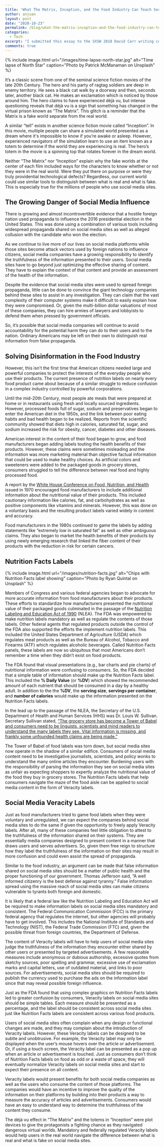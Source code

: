 ```yaml
---
title: 'What The Matrix, Inception, and the Food Industry Can Teach Social Media Sites about Truth'
author: anjuan
layout: post
date: "2020-10-23"
permalink: /blog/what-the-matrix-inception-and-the-food-industry-can-teach-social-media-sites-about-truth/
categories:
  - Tech
excerpt: "I submitted this essay to the SXSW 2018 David Carr writing contest. It didn't win, but I think it's more timely than ever as social media sites continue to expand their influence across the globe."
comments: true
---
```


{% include image.html url="/images/time-lapse-north-star.jpg" alt="Time lapse of North Star" caption="Photo by Patrick McManaman on Unsplash" %}

It’s a classic scene from one of the seminal science fiction movies of the late 20th Century. The hero and his party of ragtag soldiers are deep in enemy territory. He sees a black cat walk by a doorway and then, seconds later, another black cat. He makes an exclamation which is noticed by those around him. The hero claims to have experienced déjà vu, but intense questioning reveals that déjà vu is a sign that something has changed in the virtual prison known as “The Matrix”. This glitch is a reminder that the Matrix is a fake world separate from the real world.

A similar “tell” exists in another science fiction movie called “Inception”. In this movie, multiple people can share a simulated world presented as a dream where it's impossible to know if you’re awake or asleep. However, experienced navigators of the simulation learn to use an item known as a totem to determine if the world they are experiencing is real. The hero’s totem in the movie is a spinning top that rotates forever in the dream world.

Neither “The Matrix” nor “Inception” explain why the fake worlds at the center of each film included ways for the characters to know whether or not they were in the real world. Were they put there on purpose or were they truly providential technological defects? Regardless, our current world could use similar tools to distinguish between what is real and what is fake. This is especially true for the millions of people who use social media sites.

## **The Growing Danger of Social Media Influence**

There is growing and almost incontrovertible evidence that a hostile foreign nation used propaganda to influence the 2016 presidential election in the United States. This was done using a combination of various tools including widespread propaganda shared on social media sites as well as alleged collusion with the candidate who won the election.

As we continue to live more of our lives on social media platforms while those sites become attack vectors used by foreign nations to influence citizens, social media companies have a growing responsibility to identify the truthfulness of the information presented to their users. Social media sites have to go beyond just optimizing the effective sharing of content. They have to explain the context of that content and provide an assessment of the health of the information.

Despite the evidence that social media sites were used to spread foreign propaganda, little can be done to convince the giant technology companies behind these sites to assist in any investigation. They can claim that the vast complexity of their computer systems make it difficult to easily explain how they were compromised. Or, given the multi-billion dollar valuations of most of these companies, they can hire armies of lawyers and lobbyists to defend them when pressed by government officials.

So, it’s possible that social media companies will continue to avoid accountability for the potential harm they can do to their users and to the nation. Ordinary Americans may be left on their own to distinguish real information from false propaganda.

## **Solving Disinformation in the Food Industry**

However, this isn’t the first time that American citizens needed large and powerful companies to protect the interests of the everyday people who use their products. The current presence of nutrition labels on nearly every food product came about because of a similar struggle to reduce confusion in a complex industry controlled by powerful corporations.

Until the mid-20th Century, most people ate meals that were prepared at home or in restaurants using fresh and locally sourced ingredients. However, processed foods full of sugar, sodium and preservatives began to enter the American diet in the 1950s, and the link between poor eating habits and bad health began to be realized. Reports from the scientific community showed that diets high in calories, saturated fat, sugar, and sodium increased the risk for obesity, cancer, diabetes and other diseases.

American interest in the content of their food began to grow, and food manufacturers began adding labels touting the health benefits of their products. However, these claims were sometimes misleading and the information was more marketing material than objective factual information that could be used to make healthy choices. As artificial colors and sweeteners were added to the packaged goods in grocery stores, consumers struggled to tell the difference between real food and highly processed food.

A report by the [White House Conference on Food, Nutrition, and Health](https://www.nixonlibrary.gov/forresearchers/find/textual/central/smof/whcofnh.php) issued in 1970 encouraged food manufacturers to include additional information about the nutritional value of their products. This included cautionary information like calories, fat, and carbohydrates as well as positive components like vitamins and minerals. However, this was done on a voluntary basis and the resulting product labels varied widely in content and accuracy.

Food manufacturers in the 1980s continued to game the labels by adding statements like  “extremely low in saturated fat” as well as other ambiguous claims. They also began to market the health benefits of their products by using newly emerging research that linked the fiber content of their products with the reduction in risk for certain cancers.

## **Nutrition Facts Labels**

{% include image.html url="/images/nutrition-facts.jpg" alt="Chips with Nutrition Facts label showing" caption="Photo by Ryan Quintal on Unsplash" %}

Members of Congress and various federal agencies began to advocate for more accurate information from food manufacturers about their products. These efforts to standardize how manufacturers presented the nutritional value of their packaged goods culminated in the passage of the [Nutrition Labeling and Education Act of 1990](https://www.fda.gov/iceci/inspections/inspectionguides/ucm074948.htm) (NLEA). The FDA was empowered to make nutrition labels mandatory as well as regulate the contents of those labels. Other federal agents that regulated products outside the control of the FDA also supported the efforts the implement nutrition labels. This included the United States Department of Agriculture (USDA) which regulates meat products as well as the Bureau of Alcohol, Tobacco and Firearms (ATF) which regulates alcoholic beverages. Called Nutrition Facts panels, these labels are now so ubiquitous that most Americans don’t remember a time when they didn’t exist on food products.

The FDA found that visual presentations (e.g., bar charts and pie charts) of nutritional information were confusing to consumers. So, the FDA decided that a simple table of information should make up the Nutrition Facts label. This included the **% Daily Value** (or **%DV**) which showed the recommended amount of each nutrient that should be consumed in a day by a healthy adult. In addition to the the **%DV**, the **serving size**, **servings per container**, and **number of calories** would make up the information presented on the Nutrition Facts labels.

In the lead up to the passage of the NLEA, the Secretary of the U.S. Department of Health and Human Services (HHS) was Dr. Louis W. Sullivan. Secretary Sullivan stated, [“The grocery store has become a Tower of Babel and consumers need to be linguists, scientists and mind readers to understand the many labels they see. Vital information is missing, and frankly some unfounded health claims are being made.”](http://www.nytimes.com/1990/03/08/nyregion/quotation-of-the-day-965390.html)

The Tower of Babel of food labels was torn down, but social media sites now operate in the shadow of a similar edifice. Consumers of social media content need to be investigative journalists, scientists, and policy wonks to understand the many online articles they encounter. Burdening users with the responsibility of parsing the information they see on social media sites as unfair as expecting shoppers to expertly analyze the nutritional value of the food they buy in grocery stores. The Nutrition Facts labels that help consumers navigate the maze of the food aisle can be applied to social media content in the form of Veracity labels.

## **Social Media Veracity Labels**

Just as food manufacturers tried to game food labels when they were voluntary and unregulated, we can expect the companies behind social media sites to do the same if given the opportunity to freely apply Veracity labels. After all, many of these companies feel little obligation to attest to the truthfulness of the information shared on their systems. They are essentially media companies designed to present content in a manner that draws users and serves advertisers. So, given them free reign to structure how they label the truthfulness of the information on their sites may result in more confusion and could even assist the spread of propaganda.

Similar to the food industry, an argument can be made that false information shared on social media sites should be a matter of public health and the proper functioning of our government. Thomas Jefferson said, “A well informed citizenry is the best defense against tyranny.” False information spread using the massive reach of social media sites can make citizens vulnerable to tyrants both foreign and domestic.

It is likely that a federal law like the Nutrition Labeling and Education Act will be required to make information labels on social media sites mandatory and consistent. The Federal Communication Commission (FCC) is the primary federal agency that regulates the internet, but other agencies will probably have to get involved. This includes the National Institute of Standards and Technology (NIST), the Federal Trade Commission (FTC) and, given the possible threat from foreign countries, the Department of Defense.

The content of Veracity labels will have to help users of social media sites judge the truthfulness of the information they encounter either shared by other users or presented by targeted advertisements. A few reasonable measures include anonymous or dubious authorship, excessive quotes from sketchy sources, poor spelling and grammar, excessive use of exclamation marks and capital letters, use of outdated material, and links to poor sources. For advertisements, social media sites should be required to publish the currency used to purchase the ads on the information label since that may reveal possible foreign influence.

Just as the FDA found that using complex graphics on Nutrition Facts labels led to greater confusion by consumers, Veracity labels on social media sites should be simple tables. Each measure should be presented as a percentage, and the label should be consistent across social media sites just like Nutrition Facts labels are consistent across various food products.

Users of social media sites often complain when any design or functional changes are made, and they may complain about the introduction of Veracity labels. However, these Veracity labels can be designed to be subtle and unobtrusive. For example, the Veracity label may only be displayed when the user’s mouse hovers over the article or advertisement. Or, if using a touch screen, the Veracity label can be presented as a pop up when an article or advertisement is touched. Just as consumers don’t think of Nutrition Facts labels on food as odd or a waste of space, they will eventually normalize Veracity labels on social media sites and start to expect their presence on all content.

Veracity labels would present benefits for both social media companies as well as the users who consume the content of those platforms. The companies would have an incentive to improve the quality of the information on their platforms by building into their products a way to measure the accuracy of articles and advertisements. Consumers would have an easy to understand way to determine the truthfulness of the content they consume.

The déjà vu effect in “The Matrix” and the totems in “Inception” were plot devices to give the protagonists a fighting chance as they navigated dangerous virtual worlds. Mandatory and federally regulated Veracity labels would help users in the real world navigate the difference between what is real and what is fake on social media sites.
